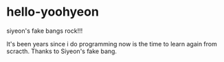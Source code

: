 # hello-yoohyeon
siyeon's fake bangs rock!!!

It's been years since i do programming now is the time to learn again from scracth.
Thanks to Siyeon's fake bang.
